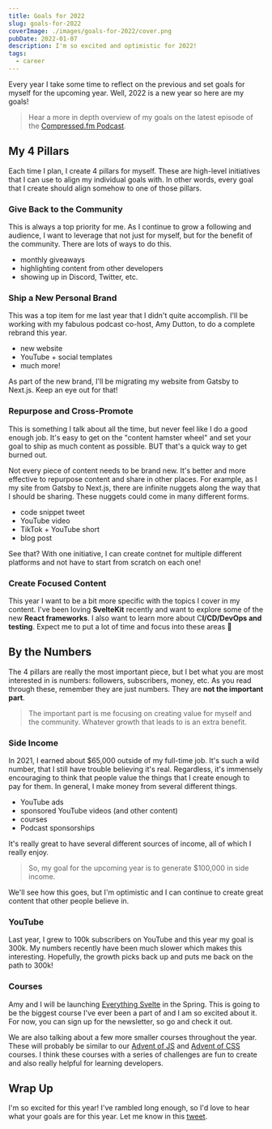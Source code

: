 ```yaml
---
title: Goals for 2022
slug: goals-for-2022
coverImage: ./images/goals-for-2022/cover.png
pubDate: 2022-01-07
description: I'm so excited and optimistic for 2022!
tags:
  - career
---
```


Every year I take some time to reflect on the previous and set goals for myself for the upcoming year. Well, 2022 is a new year so here are my goals!

> Hear a more in depth overview of my goals on the latest episode of the [Compressed.fm Podcast](https://www.compressed.fm/episode/42).

## My 4 Pillars

Each time I plan, I create 4 pillars for myself. These are high-level initiatives that I can use to align my individual goals with. In other words, every goal that I create should align somehow to one of those pillars.

### Give Back to the Community

This is always a top priority for me. As I continue to grow a following and audience, I want to leverage that not just for myself, but for the benefit of the community. There are lots of ways to do this.

- monthly giveaways
- highlighting content from other developers
- showing up in Discord, Twitter, etc.

### Ship a New Personal Brand

This was a top item for me last year that I didn't quite accomplish. I'll be working with my fabulous podcast co-host, Amy Dutton, to do a complete rebrand this year.

- new website
- YouTube + social templates
- much more!

As part of the new brand, I'll be migrating my website from Gatsby to Next.js. Keep an eye out for that!

### Repurpose and Cross-Promote

This is something I talk about all the time, but never feel like I do a good enough job. It's easy to get on the "content hamster wheel" and set your goal to ship as much content as possible. BUT that's a quick way to get burned out.

Not every piece of content needs to be brand new. It's better and more effective to repurpose content and share in other places. For example, as I my site from Gatsby to Next.js, there are infinite nuggets along the way that I should be sharing. These nuggets could come in many different forms.

- code snippet tweet
- YouTube video
- TikTok + YouTube short
- blog post

See that? With one initiative, I can create contnet for multiple different platforms and not have to start from scratch on each one!

### Create Focused Content

This year I want to be a bit more specific with the topics I cover in my content. I've been loving **SvelteKit** recently and want to explore some of the new **React frameworks**. I also want to learn more about C**I/CD/DevOps and testing**. Expect me to put a lot of time and focus into these areas 👀

## By the Numbers

The 4 pillars are really the most important piece, but I bet what you are most interested in is numbers: followers, subscribers, money, etc. As you read through these, remember they are just numbers. They are **not the important part**.

> The important part is me focusing on creating value for myself and the community. Whatever growth that leads to is an extra benefit.

### Side Income

In 2021, I earned about $65,000 outside of my full-time job. It's such a wild number, that I still have trouble believing it's real. Regardless, it's immensely encouraging to think that people value the things that I create enough to pay for them. In general, I make money from several different things.

- YouTube ads
- sponsored YouTube videos (and other content)
- courses
- Podcast sponsorships

It's really great to have several different sources of income, all of which I really enjoy.

> So, my goal for the upcoming year is to generate $100,000 in side income.

We'll see how this goes, but I'm optimistic and I can continue to create great content that other people believe in.

### YouTube

Last year, I grew to 100k subscribers on YouTube and this year my goal is 300k. My numbers recently have been much slower which makes this interesting. Hopefully, the growth picks back up and puts me back on the path to 300k!

### Courses

Amy and I will be launching [Everything Svelte](https://everythingsvelte.com/) in the Spring. This is going to be the biggest course I've ever been a part of and I am so excited about it. For now, you can sign up for the newsletter, so go and check it out.

We are also talking about a few more smaller courses throughout the year. These will probably be similar to our [Advent of JS](https://adventofjs.com/) and [Advent of CSS](https://adventofcss.com/) courses. I think these courses with a series of challenges are fun to create and also really helpful for learning developers.

## Wrap Up

I'm so excited for this year! I've rambled long enough, so I'd love to hear what your goals are for this year. Let me know in this [tweet](https://twitter.com/jamesqquick/status/1479487600322883589?s=20).
